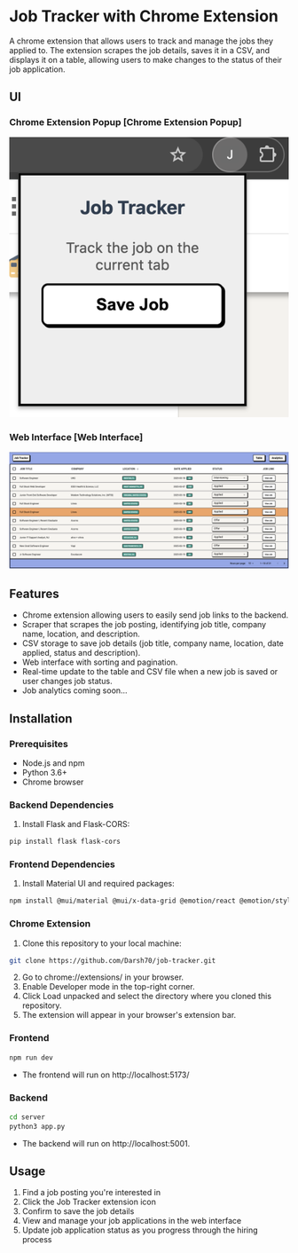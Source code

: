 # Job Tracker with Chrome Extension

A chrome extension that allows users to track and manage the jobs they applied to. The extension scrapes the job details, saves it in a CSV, and displays it on a table, allowing users to make changes to the status of their job application.

## UI
### Chrome Extension Popup [Chrome Extension Popup]
![SS2](src/assets/SS2.png)

### Web Interface [Web Interface]
![SS1](src/assets/SS1.png)


## Features
- Chrome extension allowing users to easily send job links to the backend.
- Scraper that scrapes the job posting, identifying job title, company name, location, and description.
- CSV storage to save job details (job title, company name, location, date applied, status and description).
- Web interface with sorting and pagination.
- Real-time update to the table and CSV file when a new job is saved or user changes job status.
- Job analytics coming soon...

## Installation

### Prerequisites
- Node.js and npm
- Python 3.6+
- Chrome browser

### Backend Dependencies
1. Install Flask and Flask-CORS:
```bash
pip install flask flask-cors
```

### Frontend Dependencies
1. Install Material UI and required packages:
```bash
npm install @mui/material @mui/x-data-grid @emotion/react @emotion/styled
```

### Chrome Extension
1. Clone this repository to your local machine:
```bash
git clone https://github.com/Darsh70/job-tracker.git
```
2. Go to chrome://extensions/ in your browser.
3. Enable Developer mode in the top-right corner.
4. Click Load unpacked and select the directory where you cloned this repository.
5. The extension will appear in your browser's extension bar.

### Frontend
```bash
npm run dev
```
- The frontend will run on http://localhost:5173/

### Backend
```bash
cd server
python3 app.py
```
- The backend will run on http://localhost:5001.

## Usage
1. Find a job posting you're interested in
2. Click the Job Tracker extension icon
3. Confirm to save the job details
4. View and manage your job applications in the web interface
5. Update job application status as you progress through the hiring process